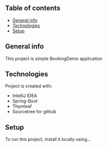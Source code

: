 ## Table of contents
* [General info](#general-info)
* [Technologies](#technologies)
* [Setup](#setup)

## General info
This project is simple BookingDemo application
	
## Technologies
Project is created with:
* IntelliJ IDEA
* Spring-Boot
* Thymleaf
* Sourcetree for github
	
## Setup
To run this project, install it locally using...
  
 
  

